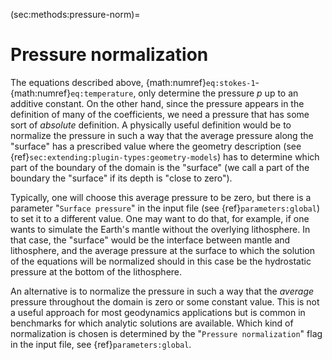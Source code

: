 (sec:methods:pressure-norm)=
# Pressure normalization

The equations described above, {math:numref}`eq:stokes-1`-{math:numref}`eq:temperature`, only determine the pressure $p$ up to an additive constant.
On the other hand, since the pressure appears in the definition of many of the coefficients, we need a pressure that has some sort of *absolute* definition.
A physically useful definition would be to normalize the pressure in such a way that the average pressure along the "surface" has a prescribed value where the geometry description (see {ref}`sec:extending:plugin-types:geometry-models`) has to determine which part of the boundary of the domain is the "surface" (we call a part of the boundary the "surface" if its depth is "close to zero").

Typically, one will choose this average pressure to be zero, but there is a parameter "`Surface pressure`" in the input file (see {ref}`parameters:global`) to set it to a different value.
One may want to do that, for example, if one wants to simulate the Earth's mantle without the overlying lithosphere.
In that case, the "surface" would be the interface between mantle and lithosphere, and the average pressure at the surface to which the solution of the equations will be normalized should in this case be the hydrostatic pressure at the bottom of the lithosphere.

An alternative is to normalize the pressure in such a way that the *average* pressure throughout the domain is zero or some constant value.
This is not a useful approach for most geodynamics applications but is common in benchmarks for which analytic solutions are available.
Which kind of normalization is chosen is determined by the "`Pressure normalization`" flag in the input file, see {ref}`parameters:global`.
